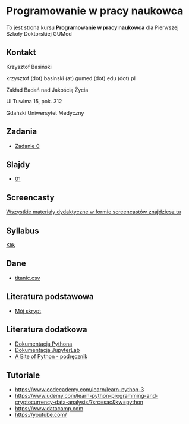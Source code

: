 # Programowanie w pracy naukowca

To jest strona kursu **Programowanie w pracy naukowca** dla Pierwszej Szkoły Doktorskiej GUMed



## Kontakt

Krzysztof Basiński

krzysztof (dot) basinski (at) gumed (dot) edu (dot) pl

Zakład Badań nad Jakością Życia

Ul Tuwima 15, pok. 312

Gdański Uniwersytet Medyczny

## Zadania

- [Zadanie 0](zadania/zad0.md)
<!-- 

- [Zadanie 1](zadania/zad1.md)
- [Zadanie 2](zadania/zad2.md)
- [Zadanie 3](zadania/zad3.md)
- [Zadanie 4](zadania/zad4.md) 
- -->

## Slajdy

- [01](01.html)

## Screencasty

[Wszystkie materiały dydaktyczne w formie screencastów znajdziesz tu](https://www.youtube.com/playlist?list=PLQooX7p8NEM5YI0KZYATdy8rsK2PgAk5B)

## Syllabus

[Klik](https://esyllabus.gumed.edu.pl/subjects/19173/fetch_document/PL)

## Dane

- [titanic.csv](data/titanic.csv)


## Literatura podstawowa

- [Mój skrypt](http://kbas.gumed.edu.pl/programowanie/)

## Literatura dodatkowa

- [Dokumentacja Pythona](https://docs.python.org/3/)
- [Dokumentacja JupyterLab](https://jupyterlab.readthedocs.io/en/stable/)
- [A Bite of Python - podręcznik](https://python.swaroopch.com)

## Tutoriale

- <https://www.codecademy.com/learn/learn-python-3>
- <https://www.udemy.com/learn-python-programming-and-cryptocurrency-data-analysis/?src=sac&kw=python>
- <https://www.datacamp.com>
- <https://youtube.com/>

